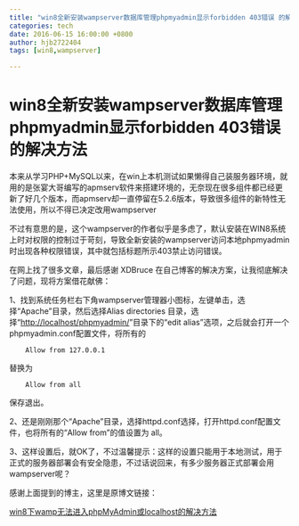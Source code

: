 ```yaml
---
title: "win8全新安装wampserver数据库管理phpmyadmin显示forbidden 403错误 的解决方法"
categories: tech
date: 2016-06-15 16:00:00 +0800
author: hjb2722404
tags: [win8,wampserver]

---
```


# win8全新安装wampserver数据库管理phpmyadmin显示forbidden 403错误 的解决方法

本来从学习PHP+MySQL以来，在win上本机测试如果懒得自己装服务器环境，就用的是张宴大哥编写的apmserv软件来搭建环境的，无奈现在很多组件都已经更新了好几个版本，而apmserv却一直停留在5.2.6版本，导致很多组件的新特性无法使用，所以不得已决定改用wampserver

不过有意思的是，这个wampserver的作者似乎是多虑了，默认安装在WIN8系统上时对权限的控制过于苛刻，导致全新安装的wampserver访问本地phpmyadmin时出现各种权限错误，其中就包括标题所示403禁止访问错误。

在网上找了很多文章，最后感谢 XDBruce 在自己博客的解决方案，让我彻底解决了问题，现将方案借花献佛：

1、找到系统任务栏右下角wampserver管理器小图标，左键单击，选择“Apache”目录，然后选择Alias directories 目录，选择“[http://localhost/phpmyadmin/][1]”目录下的“edit alias”选项，之后就会打开一个phpmyadmin.conf配置文件，将所有的

        Allow from 127.0.0.1


替换为

        Allow from all


保存退出。

2、还是刚刚那个“Apache”目录，选择httpd.conf选择，打开httpd.conf配置文件，也将所有的“Allow from”的值设置为 all。

3、这样设置后，就OK了，不过温馨提示：这样的设置只能用于本地测试，用于正式的服务器部署会有安全隐患，不过话说回来，有多少服务器正式部署会用wampserver呢？

感谢上面提到的博主，这里是原博文链接：

[win8下wamp无法进入phpMyAdmin或localhost的解决方法][2]

[1]: http://localhost/phpmyadmin/
[2]: http://blog.sina.com.cn/s/blog_6db312f1010194rt.html%20%E2%80%9Cwin8%E4%B8%8Bwamp%E6%97%A0%E6%B3%95%E8%BF%9B%E5%85%A5phpMyAdmin%E6%88%96localhost%E7%9A%84%E8%A7%A3%E5%86%B3%E6%96%B9%E6%B3%95%E2%80%9D
